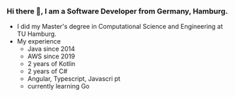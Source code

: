 ### Hi there 👋, I am a Software Developer from Germany, Hamburg.

- I did my Master's degree in Computational Science and Engineering at TU Hamburg.
- My experience
  - Java since 2014
  - AWS since 2019
  - 2 years of Kotlin
  - 2 years of C#
  - Angular, Typescript, Javascri
  pt
  - currently learning Go
<!--
**fynnfluegge/fynnfluegge** is a ✨ _special_ ✨ repository because its `README.md` (this file) appears on your GitHub profile.

Here are some ideas to get you started:

- 🔭 I’m currently working on ...
- 🌱 I’m currently learning ...
- 👯 I’m looking to collaborate on ...
- 🤔 I’m looking for help with ...
- 💬 Ask me about ...
- 📫 How to reach me: ...
- 😄 Pronouns: ...
- ⚡ Fun fact: ...
-->
